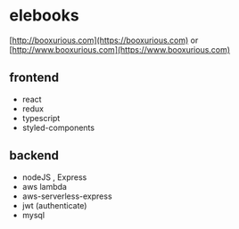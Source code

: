 # elebooks

[http://booxurious.com](https://booxurious.com)
or
[http://www.booxurious.com](https://www.booxurious.com)


## frontend
* react
* redux
* typescript
* styled-components

## backend
* nodeJS , Express
* aws lambda
* aws-serverless-express
* jwt (authenticate)
* mysql